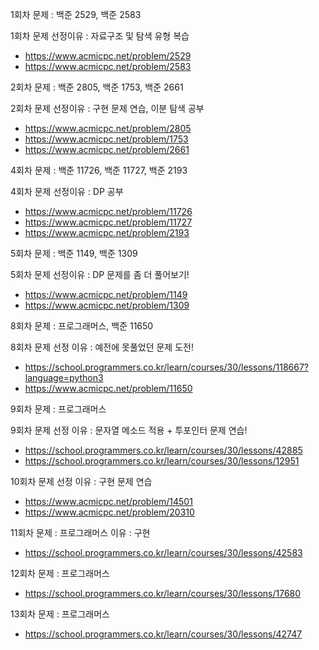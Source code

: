 1회차 문제 : 백준 2529, 백준 2583


1회차 문제 선정이유 : 자료구조 및 탐색 유형 복습


- https://www.acmicpc.net/problem/2529
- https://www.acmicpc.net/problem/2583


2회차 문제 : 백준 2805, 백준 1753, 백준 2661


2회차 문제 선정이유 : 구현 문제 연습, 이분 탐색 공부


- https://www.acmicpc.net/problem/2805
- https://www.acmicpc.net/problem/1753
- https://www.acmicpc.net/problem/2661


4회차 문제 : 백준 11726, 백준 11727, 백준 2193


4회차 문제 선정이유 : DP 공부
- https://www.acmicpc.net/problem/11726
- https://www.acmicpc.net/problem/11727
- https://www.acmicpc.net/problem/2193


5회차 문제 : 백준 1149, 백준 1309


5회차 문제 선정이유 : DP 문제를 좀 더 풀어보기!
- https://www.acmicpc.net/problem/1149
- https://www.acmicpc.net/problem/1309


8회차 문제 : 프로그래머스, 백준 11650


8회차 문제 선정 이유 : 예전에 못풀었던 문제 도전!
- https://school.programmers.co.kr/learn/courses/30/lessons/118667?language=python3
- https://www.acmicpc.net/problem/11650



9회차 문제 : 프로그래머스

9회차 문제 선정 이유 : 문자열 메소드 적용 + 투포인터 문제 연습!
- https://school.programmers.co.kr/learn/courses/30/lessons/42885
- https://school.programmers.co.kr/learn/courses/30/lessons/12951


10회차 문제 선정 이유 : 구현 문제 연습
- https://www.acmicpc.net/problem/14501
- https://www.acmicpc.net/problem/20310


11회차 문제 : 프로그래머스
이유 : 구현
- https://school.programmers.co.kr/learn/courses/30/lessons/42583

12회차 문제 : 프로그래머스
- https://school.programmers.co.kr/learn/courses/30/lessons/17680

13회차 문제 : 프로그래머스
- https://school.programmers.co.kr/learn/courses/30/lessons/42747